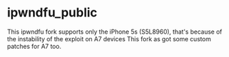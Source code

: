 # ipwndfu_public
This ipwndfu fork supports only the iPhone 5s (S5L8960),
that's because of the instability of the exploit on A7 devices
This fork as got some custom patches for A7 too.
